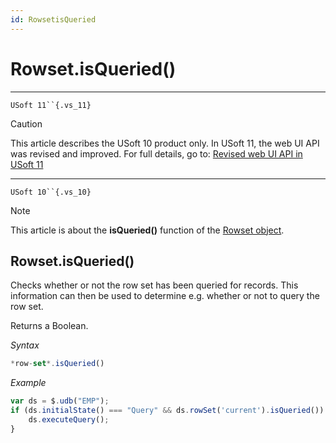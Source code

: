 ```yaml
---
id: RowsetisQueried
---
```


# Rowset.isQueried()



----

`USoft 11``{.vs_11}`

> [!CAUTION]
> This article describes the USoft 10 product only.
> In USoft 11, the web UI API was revised and improved. For full details, go to:
> [Revised web UI API in USoft 11](/docs/Web%20and%20app%20UIs/UDB%20udb/Revised%20web%20UI%20API%20in%20USoft%2011.md)

----

`USoft 10``{.vs_10}`

> [!NOTE]
> This article is about the **isQueried()** function of the [Rowset object](/docs/Web%20and%20app%20UIs/UDB%20Rowset/UDB%20Rowset%20object.md).

## **Rowset.isQueried()**

Checks whether or not the row set has been queried for records. This information can then be used to determine e.g. whether or not to query the row set.

Returns a Boolean.

*Syntax*

```js
*row-set*.isQueried()
```

*Example*

```js
var ds = $.udb("EMP");
if (ds.initialState() === "Query" && ds.rowSet('current').isQueried()) {
    ds.executeQuery();
}
```

 